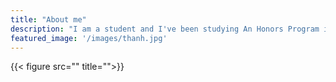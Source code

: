 ```yaml
---
title: "About me"
description: "I am a student and I've been studying An Honors Program in Ho Chi Minh University of Science. I see that Blogging is a good way to expose to lots of new interesting about academic knowledge and life living. "
featured_image: '/images/thanh.jpg'
---
```

{{< figure src="" title="">}}

